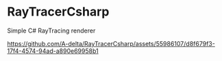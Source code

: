 # RayTracerCsharp
Simple C# RayTracing renderer


https://github.com/A-delta/RayTracerCsharp/assets/55986107/d8f679f3-17f4-4574-94ad-a890e69958b1

